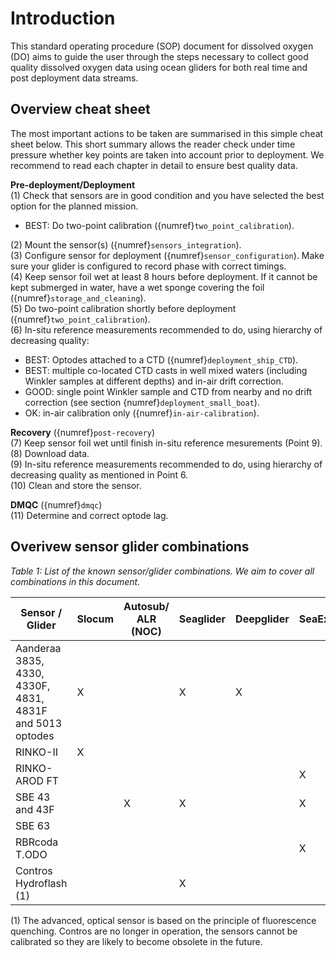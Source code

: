 # Introduction

This standard operating procedure (SOP) document for dissolved oxygen (DO) aims to guide the user through the steps necessary to collect good quality dissolved oxygen data using ocean gliders for both real time and post deployment data streams.

## Overview cheat sheet
The most important actions to be taken are summarised in this simple cheat sheet below.
This short summary allows the reader check under time pressure whether key points are taken into account prior to deployment.
We recommend to read each chapter in detail to ensure best quality data.

**Pre-deployment/Deployment**  
(1) Check that sensors are in good condition and you have selected the best option for the planned mission.  
  - BEST: Do two-point calibration ({numref}`two_point_calibration`).  
 
(2) Mount the sensor(s) ({numref}`sensors_integration`).  
(3) Configure sensor for deployment ({numref}`sensor_configuration`). Make sure your glider is configured to record phase with correct timings.  
(4) Keep sensor foil wet at least 8 hours before deployment. If it cannot be kept submerged in water, have a wet sponge covering the foil ({numref}`storage_and_cleaning`).  
(5) Do two-point calibration shortly before deployment ({numref}`two_point_calibration`).  
(6) In-situ reference measurements recommended to do, using hierarchy of decreasing quality:
  - BEST: Optodes attached to a CTD ({numref}`deployment_ship_CTD`). 
  - BEST: multiple co-located CTD casts in well mixed waters (including Winkler samples at different depths) and in-air drift correction.
  - GOOD: single point Winkler sample and CTD from nearby and no drift correction (see section {numref}`deployment_small_boat`).
  - OK: in-air calibration only ({numref}`in-air-calibration`).

**Recovery** ({numref}`post-recovery`)  
(7) Keep sensor foil wet until finish in-situ reference mesurements (Point 9).  
(8) Download data.  
(9) In-situ reference measurements recommended to do, using hierarchy of decreasing quality as mentioned in Point 6.  
(10) Clean and store the sensor.  

**DMQC** ({numref}`dmqc`)  
(11) Determine and correct optode lag. 

## Overivew sensor glider combinations

*Table 1: List of the known sensor/glider combinations. We aim to cover all combinations in this document.*

| Sensor / Glider  |  Slocum |  Autosub/ ALR (NOC) |  Seaglider | Deepglider  |  SeaExplorer |  Spray |  Information |
|---|---|---|---|---|---|---|---|
| Aanderaa 3835, 4330, 4330F, 4831, 4831F and 5013 optodes  | X |   | X | X |   |   | [Link](https://www.aanderaa.com/productsdetail.php?Oxygen-Optodes-2) |
| RINKO-II  | X |   |   |   |   |  | [Link](https://www.jfe-advantech.co.jp/eng/ocean/rinko/rinko22d.html) |
| RINKO- AROD FT  |   |   |   |   | X |   | [Link](https://www.jfe-advantech.co.jp/eng/ocean/rinko/rinko-ft.html) |
| SBE 43 and 43F  |   | X | X |   | X |   | [Link](https://www.seabird.com/sbe-43-dissolved-oxygen-sensor-with-titanium-housing-mcbh-connector-0-5-mil-profiling-membrane-standard-43-plenum/product?id=54627923854) |
| SBE 63  |   |   |   |   |   | X | [Link](https://www.seabird.com/oxygen-sensors/sbe-63-optical-dissolved-oxygen-sensor/family?productCategoryId=54627869933) |
|  RBRcoda T.ODO |   |   |   |   | X |   | [Link](https://rbr-global.com/products/sensors/rbrcoda-odo) |
|  Contros Hydroflash (1) |   |   | X |   |   |   | [Link](https://www.kongsberg.com/globalassets/maritime/km-products/product-documents/hydroflash-accurate-fast-and-versatile-oxygen-optode/Download) |

(1) The advanced, optical sensor is based on the principle of fluorescence quenching. Contros are no longer in operation, the sensors cannot be calibrated so they are likely to become obsolete in the future. 
